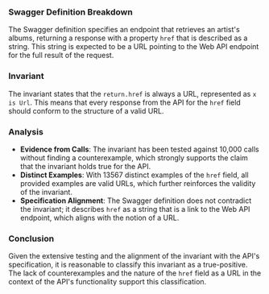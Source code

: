 ### Swagger Definition Breakdown
The Swagger definition specifies an endpoint that retrieves an artist's albums, returning a response with a property `href` that is described as a string. This string is expected to be a URL pointing to the Web API endpoint for the full result of the request.

### Invariant
The invariant states that the `return.href` is always a URL, represented as `x is Url`. This means that every response from the API for the `href` field should conform to the structure of a valid URL.

### Analysis
- **Evidence from Calls**: The invariant has been tested against 10,000 calls without finding a counterexample, which strongly supports the claim that the invariant holds true for the API.
- **Distinct Examples**: With 13567 distinct examples of the `href` field, all provided examples are valid URLs, which further reinforces the validity of the invariant.
- **Specification Alignment**: The Swagger definition does not contradict the invariant; it describes `href` as a string that is a link to the Web API endpoint, which aligns with the notion of a URL.

### Conclusion
Given the extensive testing and the alignment of the invariant with the API's specification, it is reasonable to classify this invariant as a true-positive. The lack of counterexamples and the nature of the `href` field as a URL in the context of the API's functionality support this classification.
